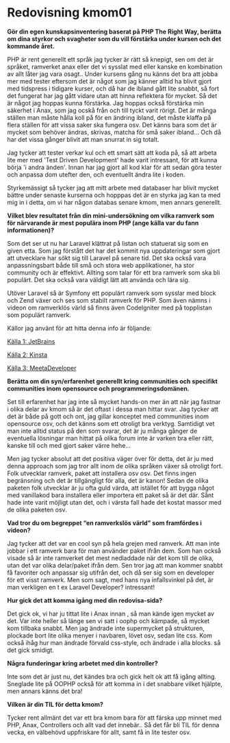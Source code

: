 ---
---
Redovisning kmom01
=========================

**Gör din egen kunskapsinventering baserat på PHP The Right Way, berätta om dina styrkor och svagheter som du vill förstärka under kursen och det kommande året.**

PHP är rent generellt ett språk jag tycker är rätt så knepigt, sen om det är språket, ramverket anax eller det vi sysslat med eller kanske en kombination av allt låter jag vara osagt..
Under kursens gång nu känns det bra att jobba mer med tester eftersom det är något som jag känner alltid ha blivit gjort med tidspress i tidigare kurser, och då har de ibland gått lite snabbt, så fort det fungerat har jag gått vidare utan att hinna reflektera för mycket. Så det är något jag hoppas kunna förstärka. Jag hoppas också förstärka min säkerhet i Anax, som jag ocskå från och till tyckt varit rörigt. Det är många ställen man måste hålla koll på för en ändring ibland, det måste klaffa på flera ställen för att vissa saker ska fungera osv. Det känns bara som det är mycket som behöver ändras, skrivas, matcha för små saker ibland... Och då har det vissa gånger blivit att man snurrat in sig totalt.

Jag tycker att tester verkar kul och ett smart sätt att koda på, så att arbeta lite mer med 'Test Driven Development' hade varit intressant, för att kunna börja 'i andra änden'. Innan har jag gjort all kod klar för att sedan göra tester och anpassa dom utefter den, och eventuellt ändra lite i koden.

Styrkemässigt så tycker jag att mitt arbete med databaser har blivit mycket bättre under senaste kurserna och hopppas det är en styrka jag kan ta med mig in i detta, om vi har någon databas senare kmom, men annars generellt.

**Vilket blev resultatet från din mini-undersökning om vilka ramverk som för närvarande är mest populära inom PHP (ange källa var du fann informationen)?**

Som det ser ut nu har Laravel klättrat på listan och statuerat sig som en given etta. Som jag förstått det har det kommit nya uppdateringar som gjort att utvecklare har sökt sig till Laravel på senare tid. Det ska också vara anpassningsbart både till små och stora web applikationer, ha stor community och är effektivt. Allting som talar för ett bra ramverk som ska bli populärt.
Det ska också vara väldigt lätt att använda och lära sig.

Utöver Laravel så är Symfony ett populärt ramverk som sysslar med block och Zend växer och ses som stabilt ramverk för PHP. Som även nämns i videon om ramverklös värld så finns även CodeIgniter med på topplistan som populärt ramverk.

Källor jag använt för att hitta denna info är följande:


[Källa 1: JetBrains](https://www.jetbrains.com/lp/devecosystem-2020/php/?gclid=CjwKCAiA4o79BRBvEiwAjteoYMCVwFnufU0_DHN_g0L0webdfnLhOv_luoOR8c3rTRbrxSdrlXFK9xoCZt8QAvD_BwE&gclsrc=aw.ds)

[Källa 2: Kinsta](https://kinsta.com/blog/php-frameworks/)

[Källa 3: MeetaDeveloper](https://meetadeveloper.com/10-best-php-frameworks-for-website-development-in-2020-ad1507a0f9f4)

**Berätta om din syn/erfarenhet generellt kring communities och specifikt communities inom opensource och programmeringsdomänen.**

Set till erfarenhet har jag inte så mycket hands-on mer än att när jag fastnar i olika delar av kmom så är det oftast i dessa man hittar svar.
Jag tycker att det är både på gott och ont, jag gillar konceptet med communities inom opensource osv, och det känns som ett otroligt bra verktyg.
Samtidigt vet man inte alltid status på den som svarar, det är ju många gånger de eventuella lösningar man hittat på olika forum inte är varken bra eller rätt, kanske till och med gjort saker värre hehe...

Men jag tycker absolut att det positiva väger över för detta, det är ju med denna approach som jag tror allt inom de olika språken växer så otroligt fort. Folk utvecklar ramverk, paket att installera osv osv. Det finns ingen begränsning och det är tillgängligt för alla, det är kanon! Sedan de olika paketen folk utvecklar är ju ofta guld värda, att istället för att bygga något med vanillakod bara installera eller importera ett paket så är det där. Sånt hade inte varit möjligt utan det, och i värsta fall hade det kostat massor med de olika paketen osv.

**Vad tror du om begreppet “en ramverkslös värld” som framfördes i videon?**

Jag tycker att det var en cool syn på hela grejen med ramverk. Att man inte jobbar i ett ramverk bara för man använder paket ifrån dem.
Som han också visade så är inte ramverket det mest nedladdade när det kom till de olika, utan det var olika delar/paket ifrån dem.
Sen tror jag att man kommer snabbt få favoriter och anpassar sig utifrån det, och då ser sig som en developer för ett visst ramverk.
Men som sagt, med hans nya infallsvinkel på det, är man verkligen en t ex Laravel Developer? intressant!


**Hur gick det att komma igång med din redovisa-sida?**

Det gick ok, vi har ju tittat lite i Anax innan , så man kände igen mycket av det. Var inte heller så länge sen vi satt i oophp och kämpade, så mycket kom tillbaka snabbt.
Men jag ändrade inte supermycket på strukturen, plockade bort lite olika menyer i navbaren, lövet osv, sedan lite css.
Kom också ihåg hur man ändrade förvald css-style, och ändrade i alla blocks. så det gick smidigt.

**Några funderingar kring arbetet med din kontroller?**

Inte som det är just nu, det kändes bra och gick helt ok att få igång allting.
Sneglade lite på OOPHP också för att komma in i det snabbare vilket hjälpte, men annars känns det bra!

**Vilken är din TIL för detta kmom?**

Tycker rent allmänt det var ett bra kmom bara för att färska upp minnet med PHP, Anax, Controllers och allt vad det innebär.. Så det får bli TIL för denna vecka, en välbehövd uppfriskare för allt, samt få in lite tester osv.
